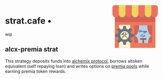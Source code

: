 <img align="right" width="150" height="150" top="100" src="./assets/strat-cafe.png">

# strat.cafe •
wip

## alcx-premia strat
This strategy deposits funds into [alchemix protocol](https://alchemix.fi/), borrows altoken equivalent (self repaying loan) and writes options on [premia pools](https://app.premia.finance/pools) while earning premia token rewards.